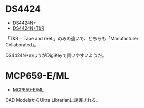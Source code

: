 # DS4424

- [DS4424N+](https://componentsearchengine.com/part-view/DS4424N%2B/Analog%20Devices)
- [DS4424N+T&R](https://componentsearchengine.com/part-view/DS4424N%2BT%26R/Analog%20Devices)

「T&R = Tape and reel.」のみの違いで、どちらも「Manufacturer Collaborated」。

DS4424N+のほうがDigiKeyで買いやすいようだ。

# MCP659-E/ML

- [MCP659-E/ML](https://www.microchip.com/en-us/product/mcp659)

CAD ModelsからUltra Librarianに誘導される。
